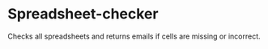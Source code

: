 # Spreadsheet-checker
Checks all spreadsheets and returns emails if cells are missing or incorrect.
